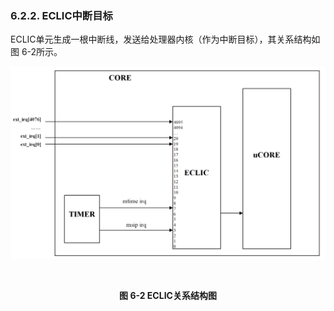 ### **6.2.2. ECLIC中断目标**

ECLIC单元生成一根中断线，发送给处理器内核（作为中断目标），其关系结构如图 6-2所示。



![](6.2.2.assets/23.png)

​                                                                **<center>图 6-2 ECLIC关系结构图</center>**

